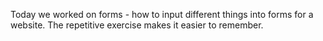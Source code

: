 Today we worked on forms - how to input different things into forms for a website. The repetitive exercise makes it easier to remember.